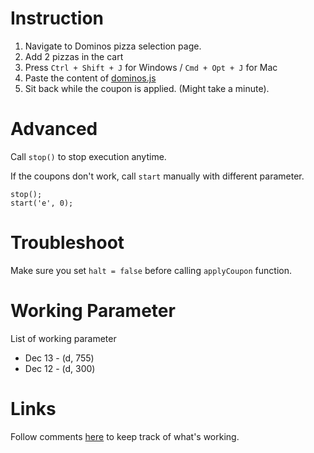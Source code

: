 Instruction
=============

1. Navigate to Dominos pizza selection page.
2. Add 2 pizzas in the cart
3. Press `Ctrl + Shift + J` for Windows / `Cmd + Opt + J` for Mac
4. Paste the content of [dominos.js](https://raw.github.com/apoorvparijat/dominos.js/master/dominos.js)
5. Sit back while the coupon is applied. (Might take a minute).


Advanced
=============

Call `stop()` to stop execution anytime.

If the coupons don't work, call `start` manually with different parameter.


```
stop();
start('e', 0);
```

Troubleshoot
=============

Make sure you set `halt = false` before calling `applyCoupon` function.


Working Parameter
=============

List of working parameter

- Dec 13 - (d, 755)
- Dec 12 - (d, 300)


Links
=============
Follow comments [here](http://www.savemoneyindia.com/dominos-buy-one-pizza-get-one-pizza-free-coupons-2/) to keep track of
what's working.
